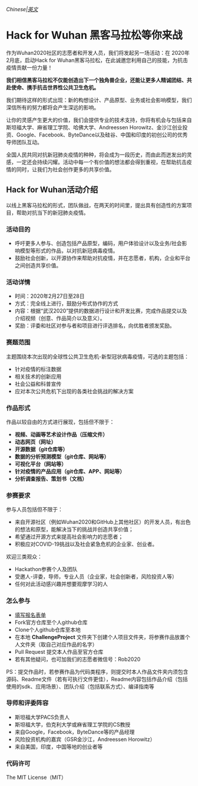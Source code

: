 ﻿*Chinese|[英文](README_EN.md)*

# Hack for Wuhan 黑客马拉松等你来战
作为Wuhan2020社区的志愿者和开发人员，我们将发起另一场活动：在 2020年2月底，启动Hack for Wuhan黑客马拉松，在此诚邀您利用自己的技能，为抗击疫情贡献一份力量！

**我们相信黑客马拉松不仅能创造出下一个独角兽企业，还能让更多人精诚团结、共赴使命、携手抗击世界性公共卫生危机。**

我们期待这样的形式出现：新的构想设计、产品原型、业务或社会影响模型，我们深信所有的努力都将会产生深远的影响。

让你的灵感产生更大的价值，我们会提供专业的技术支持，你将有机会与包括来自斯坦福大学、麻省理工学院、哈佛大学、Andreessen Horowitz、金沙江创业投资、Google、Facebook、ByteDance以及硅谷、中国和印度的初创公司的优秀导师团队互动。

全国人民共同对抗新冠肺炎疫情的种种，将会成为一段历史，而由此而迸发出的灵感，一定还会持续闪耀。活动中每一个有价值的想法都会得到重视，在帮助抗击疫情的同时，让我们为社会创作更多的共享价值。 

## Hack for Wuhan活动介绍
以线上黑客马拉松的形式，团队做战，在两天的时间里，提出具有创造性的方案项目，帮助对抗当下的新冠肺炎疫情。

### 活动目的
* 呼吁更多人参与、创造包括产品原型，编码，用户体验设计以及业务/社会影响模型等形式的作品，以对抗新冠病毒疫情。
* 鼓励社会创新，以开源协作来帮助对抗疫情，并在志愿者，机构，企业和平台之间创造共享价值。

### 活动详情
* 时间：2020年2月27日至28日  
* 方式：完全线上进行，鼓励分布式协作的方式
* 内容：根据“武汉2020”提供的数据进行设计和开发比赛，完成作品提交以及介绍视频（创意、作品简介以及意义）。
* 奖励：评委和社区对参与者和项目进行评选排名，向优胜者颁发奖励。

### 赛题范围
主题围绕本次出现的全球性公共卫生危机-新型冠状病毒疫情，可选的主题包括：
* 针对疫情的标注数据
* 相关技术的创新应用
* 社会公益和科普宣传
* 应对本次公共危机下出现的各类社会挑战的解决方案

### 作品形式
作品以较自由的方式进行展现，包括但不限于：
* **视频、动画等艺术设计作品（压缩文件）**
* **动态网页（网址）**
* **开源数据（git仓库等）**
* **数据的分析预测模型（git仓库、网站等）**
* **可视化平台（网站等）**
* **针对疫情的产品应用（git仓库、APP、网站等）**
* **分析调查报告、策划书（文档）**

### 参赛要求
参与人员包括但不限于：
* 来自开源社区（例如Wuhan2020和GitHub上其他社区）的开发人员，有出色的想法和原型，能解决当下的挑战并创造共享价值；
* 希望通过开源方式来提高社会影响力的志愿者；
* 积极应对COVID-19挑战以及社会紧急危机的企业家、创业者。

欢迎三类观众：
* Hackathon参赛个人及团队
* 受邀人-评委，导师，专业人员（企业家，社会创新者，风险投资人等）
* 任何对此活动感兴趣并想要观摩学习的人

### 怎么参与
* [填写报名表单](https://www.bagevent.com/event/6365361)
* Fork官方仓库至个人github仓库
* Clone个人github仓库至本地
* 在本地 ****ChallengeProject**** 文件夹下创建个人项目文件夹，将参赛作品放置个人文件夹（取自己对应作品的名字）
* Pull Request 提交本人作品至官方仓库
* 若有其他疑问，也可加我们的志愿者微信号：Rob2020

PS：提交作品时，若参赛作品为代码类程序，则提交时本人作品文件夹内须包含源码、Readme文件（若有可执行文件更佳），Readme内容包括作品介绍（包括使用的sdk、应用场景）、团队介绍（包括联系方式）、编译指南等

### 导师和评委阵容
* 斯坦福大学PACS负责人
* 斯坦福大学，伯克利大学或麻省理工学院的CS教授
* 来自Google，Facebook，ByteDance等的产品经理
* 风险投资机构的嘉宾（GSR金沙江，Andreessen Horowitz）
* 来自美国，印度，中国等地的创业者等

### 代码许可
The MIT License（MIT）
